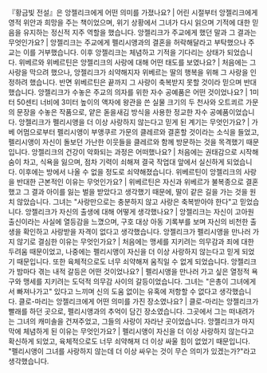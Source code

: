『황금빛 전설』은 앙젤리크에게 어떤 의미를 가졌나요?	| 어린 시절부터 앙젤리크에게 영적 위안과 희망을 주는 책이었으며, 위기 상황에서 그녀가 다시 읽으며 기적에 대한 믿음을 유지하는 정신적 지주 역할을 했습니다.
앙젤리크가 주교에게 했던 말과 그 결과는 무엇인가요?	| 앙젤리크는 주교에게 펠리시앵과의 결혼을 허락해달라고 부탁했으나 주교는 이를 거부했습니다. 이후 앙젤리크는 체념하고 기적을 기다리는 상태가 되었습니다.
위베르와 위베르틴은 앙젤리크의 사랑에 대해 어떤 태도를 보였나요?	| 처음에는 그 사랑을 막으려 했으나, 앙젤리크가 쇠약해지자 위베르는 딸의 행복을 위해 그 사랑을 인정하려 했습니다. 반면 위베르틴은 끝까지 그 사랑이 축복받지 못할 것이라 믿으며 반대했습니다.
앙젤리크가 수놓은 주교의 의자를 위한 자수 공예품은 어떤 것이었나요?	| 1미터 50센티 너비에 3미터 높이의 액자에 왕관을 쓴 실물 크기의 두 천사와 오트쾨르 가문의 문장을 수놓은 작품으로, 얕은 돋을새김 방식을 사용한 정교한 자수 공예품이었습니다.
앙젤리크가 펠리시앵을 더 이상 사랑하지 않는다고 믿게 된 계기는 무엇인가요?	| 가베 어멈으로부터 펠리시앵이 부앵쿠르 가문의 클레르와 결혼할 것이라는 소식을 들었고, 펠리시앵이 자신이 돌보던 가난한 이웃들을 클레르와 함께 방문하는 것을 목격했기 때문입니다.
앙젤리크의 건강이 악화되는 과정은 어떠했나요?	| 처음에는 권태감으로 시작해 숨이 차고, 식욕을 잃으며, 점차 기력이 쇠해져 결국 작업대 앞에서 실신하게 되었습니다. 이후에는 방에서 나올 수 없을 정도로 쇠약해졌습니다.
위베르틴이 앙젤리크의 사랑을 반대한 근본적인 이유는 무엇인가요?	| 위베르틴은 자신과 위베르가 불복종으로 결혼했고 그 결과 아이를 잃는 벌을 받았다고 생각했기 때문에, 딸이 같은 길을 가는 것을 원치 않았습니다. 그녀는 "사랑만으로는 충분하지 않고 사랑은 축복받아야 한다"고 믿었습니다.
앙젤리크가 자신의 출생에 대해 어떻게 생각했나요?	| 앙젤리크는 자신이 고아원 출신이라는 사실에 열등감을 느꼈으며, 구호 대상 아동 기록부를 보며 자신의 비천한 출생을 확인하고 사랑받을 자격이 없다고 생각했습니다.
앙젤리크가 펠리시앵을 만나러 가지 않기로 결심한 이유는 무엇인가요?	| 처음에는 맹세를 지키려는 의무감과 죄에 대한 두려움 때문이었고, 나중에는 펠리시앵이 자신을 더 이상 사랑하지 않는다고 믿게 되었기 때문입니다. 또한 육체적으로도 너무 쇠약해져 움직일 수 없게 되었습니다.
앙젤리크가 밤마다 겪는 내적 갈등은 어떤 것이었나요?	| 펠리시앵을 만나러 가고 싶은 열정적 욕구와 맹세를 지키려는 도덕적 의무감 사이의 갈등이었습니다. 그녀는 "은총이 그녀에게서 빠져나가고" 있다고 느끼며 신의 도움 없이는 유혹에 저항할 수 없다고 생각했습니다.
클로-마리는 앙젤리크에게 어떤 의미를 가진 장소였나요?	| 클로-마리는 앙젤리크가 빨래를 하던 곳으로, 펠리시앵과의 추억이 담긴 장소였습니다. 그곳에서 그는 떠내려가는 그녀의 캐미솔을 건져주었고, 그들의 사랑이 자라난 곳이었습니다.
앙젤리크가 마지막에 체념하게 된 이유는 무엇인가요?	| 펠리시앵이 자신을 더 이상 사랑하지 않는다고 확신하게 되었고, 육체적으로도 너무 쇠약해져 더 이상 싸울 힘이 없었기 때문입니다. "펠리시앵이 그녀를 사랑하지 않는데 더 이상 싸우는 것이 무슨 의미가 있겠는가?"라고 생각했습니다.